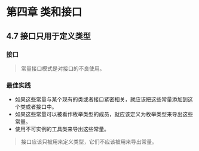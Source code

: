 # 第四章 类和接口

## 4.7 接口只用于定义类型

### 接口

> 常量接口模式是对接口的不良使用。

### 最佳实践

- 如果这些常量与某个现有的类或者接口紧密相关，就应该把这些常量添加到这个类或者接口中。
- 如果这些常量可以被看作枚举类型的成员，就应该定义为枚举类型来导出这些常量。
- 使用不可实例的工具类来导出这些常量。

> 接口应该只被用来定义类型，它们不应该被用来导出常量。
